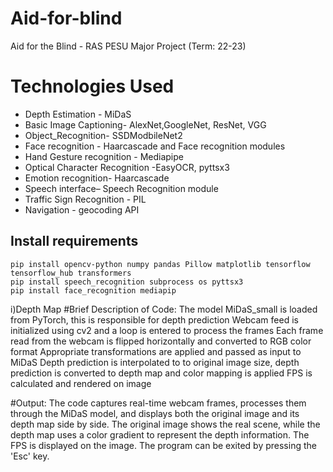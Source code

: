 # Aid-for-blind
Aid for the Blind - RAS PESU Major Project (Term: 22-23)


# Technologies Used
* Depth Estimation - MiDaS
* Basic Image Captioning- AlexNet,GoogleNet, ResNet, VGG 
* Object_Recognition- SSDModbileNet2
* Face recognition - Haarcascade and Face recognition modules
* Hand Gesture recognition - Mediapipe
* Optical Character Recognition -EasyOCR, pyttsx3
* Emotion recognition- Haarcascade 
* Speech interface– Speech Recognition module
* Traffic Sign Recognition - PIL
* Navigation - geocoding API

## Install requirements
```
pip install opencv-python numpy pandas Pillow matplotlib tensorflow tensorflow_hub transformers
pip install speech_recognition subprocess os pyttsx3
pip install face_recognition mediapip
```

i)Depth Map
#Brief Description of Code:
The model MiDaS_small is loaded from PyTorch, this is responsible for depth prediction
Webcam feed is initialized using cv2 and a loop is entered to process the frames
Each frame read from the webcam is flipped horizontally and converted to RGB color format
Appropriate transformations are applied and passed as input to MiDaS
Depth prediction is interpolated to to original image size, depth prediction is converted to depth map and color mapping is applied
FPS is calculated and rendered on image

#Output:
The code captures real-time webcam frames, processes them through the MiDaS model, and displays both the original image and its depth map side by side. The original image shows the real scene, while the depth map uses a color gradient to represent the depth information. The FPS is displayed on the image. The program can be exited by pressing the 'Esc' key.
